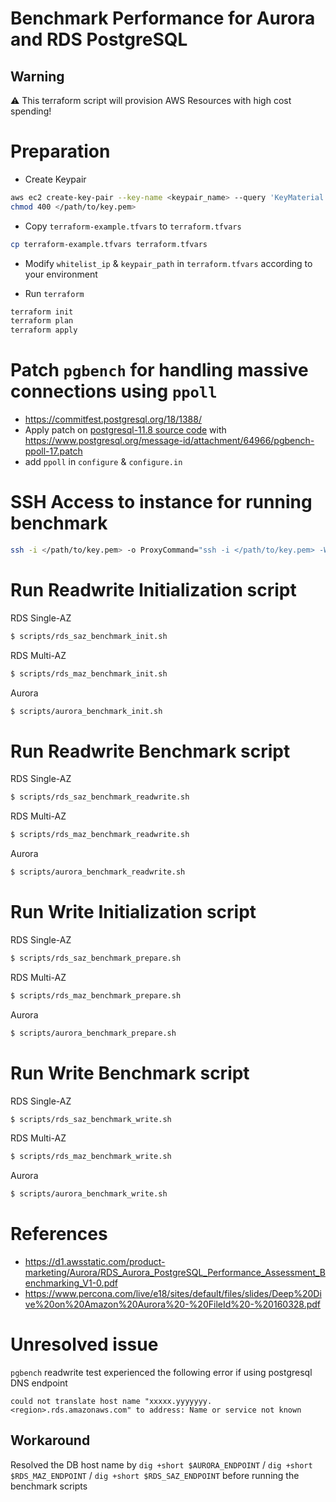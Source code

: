 # Benchmark Performance for Aurora and RDS PostgreSQL
## Warning
:warning: This terraform script will provision AWS Resources with high cost spending!

# Preparation
* Create Keypair
```sh
aws ec2 create-key-pair --key-name <keypair_name> --query 'KeyMaterial' --output text > </path/to/key.pem>
chmod 400 </path/to/key.pem>
```

* Copy `terraform-example.tfvars` to `terraform.tfvars`
```sh
cp terraform-example.tfvars terraform.tfvars
```

* Modify `whitelist_ip` & `keypair_path` in `terraform.tfvars` according to your environment

* Run `terraform`
```sh
terraform init
terraform plan
terraform apply
```

# Patch `pgbench` for handling massive connections using `ppoll`
* https://commitfest.postgresql.org/18/1388/
* Apply patch on [postgresql-11.8 source code](https://ftp.postgresql.org/pub/source/v11.8/postgresql-11.8.tar.gz) with https://www.postgresql.org/message-id/attachment/64966/pgbench-ppoll-17.patch 
* add `ppoll` in `configure` & `configure.in`

# SSH Access to instance for running benchmark 
```sh
ssh -i </path/to/key.pem> -o ProxyCommand="ssh -i </path/to/key.pem> -W %h:%p ec2-user@$(terraform output bastion_endpoint)" ec2-user@$(terraform output benchmark_endpoint)
```

# Run Readwrite Initialization script
RDS Single-AZ
```sh
$ scripts/rds_saz_benchmark_init.sh
```

RDS Multi-AZ
```sh
$ scripts/rds_maz_benchmark_init.sh
```

Aurora
```sh
$ scripts/aurora_benchmark_init.sh
```

# Run Readwrite Benchmark script
RDS Single-AZ
```sh
$ scripts/rds_saz_benchmark_readwrite.sh
```

RDS Multi-AZ
```sh
$ scripts/rds_maz_benchmark_readwrite.sh
```

Aurora
```sh
$ scripts/aurora_benchmark_readwrite.sh
```

# Run Write Initialization script
RDS Single-AZ
```sh
$ scripts/rds_saz_benchmark_prepare.sh
```

RDS Multi-AZ
```sh
$ scripts/rds_maz_benchmark_prepare.sh
```

Aurora
```sh
$ scripts/aurora_benchmark_prepare.sh
```

# Run Write Benchmark script
RDS Single-AZ
```sh
$ scripts/rds_saz_benchmark_write.sh
```

RDS Multi-AZ
```sh
$ scripts/rds_maz_benchmark_write.sh
```

Aurora
```sh
$ scripts/aurora_benchmark_write.sh
```

# References
* https://d1.awsstatic.com/product-marketing/Aurora/RDS_Aurora_PostgreSQL_Performance_Assessment_Benchmarking_V1-0.pdf
* https://www.percona.com/live/e18/sites/default/files/slides/Deep%20Dive%20on%20Amazon%20Aurora%20-%20FileId%20-%20160328.pdf

# Unresolved issue
`pgbench` readwrite test experienced the following error if using postgresql DNS endpoint
```
could not translate host name "xxxxx.yyyyyyy.<region>.rds.amazonaws.com" to address: Name or service not known
```
## Workaround
Resolved the DB host name by `dig +short $AURORA_ENDPOINT` / `dig +short $RDS_MAZ_ENDPOINT` / `dig +short $RDS_SAZ_ENDPOINT` before running the benchmark scripts
